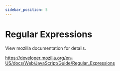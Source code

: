 ```yaml
---
sidebar_position: 5
---
```


# Regular Expressions

View mozilla documentation for details.

https://developer.mozilla.org/en-US/docs/Web/JavaScript/Guide/Regular_Expressions
